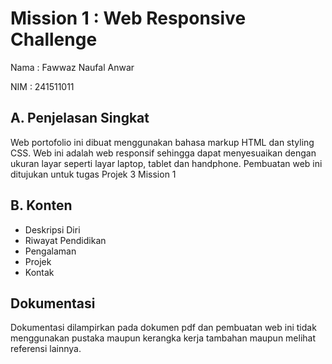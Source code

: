 <h1>Mission 1 : Web Responsive Challenge</h1>

<p>Nama  : Fawwaz Naufal Anwar</p>
<p>NIM   : 241511011</p>

<h2>A. Penjelasan Singkat</h2>
<p>Web portofolio ini dibuat menggunakan bahasa markup HTML dan styling CSS. Web ini adalah web responsif sehingga dapat menyesuaikan dengan ukuran layar seperti layar laptop, tablet dan handphone. Pembuatan web ini ditujukan untuk tugas Projek 3 Mission 1</p>

<h2>B. Konten</h2>
<ul>
  <li>Deskripsi Diri</li>
  <li>Riwayat Pendidikan</li>
  <li>Pengalaman</li>
  <li>Projek</li>
  <li>Kontak</li>
</ul>

<h2>Dokumentasi</h2>
<p>Dokumentasi dilampirkan pada dokumen pdf dan pembuatan web ini tidak menggunakan pustaka maupun kerangka kerja tambahan maupun melihat referensi lainnya.</p>
